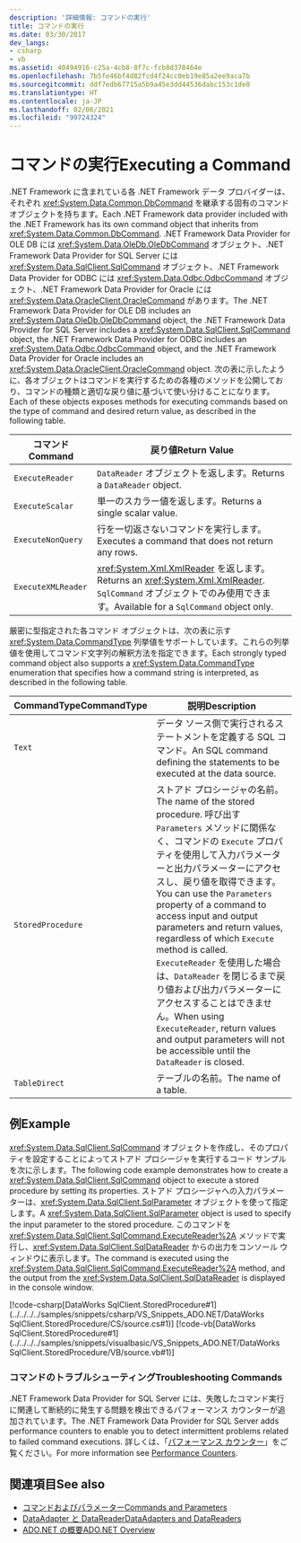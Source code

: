 ```yaml
---
description: '詳細情報: コマンドの実行'
title: コマンドの実行
ms.date: 03/30/2017
dev_langs:
- csharp
- vb
ms.assetid: 40494916-c25a-4cb8-8f7c-fcb8d378464e
ms.openlocfilehash: 7b5fe46bf4d82fcd4f24cc0eb19e85a2ee9aca7b
ms.sourcegitcommit: ddf7edb67715a5b9a45e3dd44536dabc153c1de0
ms.translationtype: HT
ms.contentlocale: ja-JP
ms.lasthandoff: 02/06/2021
ms.locfileid: "99724324"
---
```

# <a name="executing-a-command"></a><span data-ttu-id="5c0ca-103">コマンドの実行</span><span class="sxs-lookup"><span data-stu-id="5c0ca-103">Executing a Command</span></span>

<span data-ttu-id="5c0ca-104">.NET Framework に含まれている各 .NET Framework データ プロバイダーは、それぞれ <xref:System.Data.Common.DbCommand> を継承する固有のコマンド オブジェクトを持ちます。</span><span class="sxs-lookup"><span data-stu-id="5c0ca-104">Each .NET Framework data provider included with the .NET Framework has its own command object that inherits from <xref:System.Data.Common.DbCommand>.</span></span> <span data-ttu-id="5c0ca-105">.NET Framework Data Provider for OLE DB には <xref:System.Data.OleDb.OleDbCommand> オブジェクト、.NET Framework Data Provider for SQL Server には <xref:System.Data.SqlClient.SqlCommand> オブジェクト、.NET Framework Data Provider for ODBC には <xref:System.Data.Odbc.OdbcCommand> オブジェクト、.NET Framework Data Provider for Oracle には <xref:System.Data.OracleClient.OracleCommand> があります。</span><span class="sxs-lookup"><span data-stu-id="5c0ca-105">The .NET Framework Data Provider for OLE DB includes an <xref:System.Data.OleDb.OleDbCommand> object, the .NET Framework Data Provider for SQL Server includes a <xref:System.Data.SqlClient.SqlCommand> object, the .NET Framework Data Provider for ODBC includes an <xref:System.Data.Odbc.OdbcCommand> object, and the .NET Framework Data Provider for Oracle includes an <xref:System.Data.OracleClient.OracleCommand> object.</span></span> <span data-ttu-id="5c0ca-106">次の表に示したように、各オブジェクトはコマンドを実行するための各種のメソッドを公開しており、コマンドの種類と適切な戻り値に基づいて使い分けることになります。</span><span class="sxs-lookup"><span data-stu-id="5c0ca-106">Each of these objects exposes methods for executing commands based on the type of command and desired return value, as described in the following table.</span></span>  
  
|<span data-ttu-id="5c0ca-107">コマンド</span><span class="sxs-lookup"><span data-stu-id="5c0ca-107">Command</span></span>|<span data-ttu-id="5c0ca-108">戻り値</span><span class="sxs-lookup"><span data-stu-id="5c0ca-108">Return Value</span></span>|  
|-------------|------------------|  
|`ExecuteReader`|<span data-ttu-id="5c0ca-109">`DataReader` オブジェクトを返します。</span><span class="sxs-lookup"><span data-stu-id="5c0ca-109">Returns a `DataReader` object.</span></span>|  
|`ExecuteScalar`|<span data-ttu-id="5c0ca-110">単一のスカラー値を返します。</span><span class="sxs-lookup"><span data-stu-id="5c0ca-110">Returns a single scalar value.</span></span>|  
|`ExecuteNonQuery`|<span data-ttu-id="5c0ca-111">行を一切返さないコマンドを実行します。</span><span class="sxs-lookup"><span data-stu-id="5c0ca-111">Executes a command that does not return any rows.</span></span>|  
|`ExecuteXMLReader`|<span data-ttu-id="5c0ca-112"><xref:System.Xml.XmlReader> を返します。</span><span class="sxs-lookup"><span data-stu-id="5c0ca-112">Returns an <xref:System.Xml.XmlReader>.</span></span> <span data-ttu-id="5c0ca-113">`SqlCommand` オブジェクトでのみ使用できます。</span><span class="sxs-lookup"><span data-stu-id="5c0ca-113">Available for a `SqlCommand` object only.</span></span>|  
  
 <span data-ttu-id="5c0ca-114">厳密に型指定された各コマンド オブジェクトは、次の表に示す <xref:System.Data.CommandType> 列挙値をサポートしています。これらの列挙値を使用してコマンド文字列の解釈方法を指定できます。</span><span class="sxs-lookup"><span data-stu-id="5c0ca-114">Each strongly typed command object also supports a <xref:System.Data.CommandType> enumeration that specifies how a command string is interpreted, as described in the following table.</span></span>  
  
|<span data-ttu-id="5c0ca-115">CommandType</span><span class="sxs-lookup"><span data-stu-id="5c0ca-115">CommandType</span></span>|<span data-ttu-id="5c0ca-116">説明</span><span class="sxs-lookup"><span data-stu-id="5c0ca-116">Description</span></span>|  
|-----------------|-----------------|  
|`Text`|<span data-ttu-id="5c0ca-117">データ ソース側で実行されるステートメントを定義する SQL コマンド。</span><span class="sxs-lookup"><span data-stu-id="5c0ca-117">An SQL command defining the statements to be executed at the data source.</span></span>|  
|`StoredProcedure`|<span data-ttu-id="5c0ca-118">ストアド プロシージャの名前。</span><span class="sxs-lookup"><span data-stu-id="5c0ca-118">The name of the stored procedure.</span></span> <span data-ttu-id="5c0ca-119">呼び出す `Parameters` メソッドに関係なく、コマンドの `Execute` プロパティを使用して入力パラメーターと出力パラメーターにアクセスし、戻り値を取得できます。</span><span class="sxs-lookup"><span data-stu-id="5c0ca-119">You can use the `Parameters` property of a command to access input and output parameters and return values, regardless of which `Execute` method is called.</span></span> <span data-ttu-id="5c0ca-120">`ExecuteReader` を使用した場合は、`DataReader` を閉じるまで戻り値および出力パラメーターにアクセスすることはできません。</span><span class="sxs-lookup"><span data-stu-id="5c0ca-120">When using `ExecuteReader`, return values and output parameters will not be accessible until the `DataReader` is closed.</span></span>|  
|`TableDirect`|<span data-ttu-id="5c0ca-121">テーブルの名前。</span><span class="sxs-lookup"><span data-stu-id="5c0ca-121">The name of a table.</span></span>|  
  
## <a name="example"></a><span data-ttu-id="5c0ca-122">例</span><span class="sxs-lookup"><span data-stu-id="5c0ca-122">Example</span></span>  

 <span data-ttu-id="5c0ca-123"><xref:System.Data.SqlClient.SqlCommand> オブジェクトを作成し、そのプロパティを設定することによってストアド プロシージャを実行するコード サンプルを次に示します。</span><span class="sxs-lookup"><span data-stu-id="5c0ca-123">The following code example demonstrates how to create a <xref:System.Data.SqlClient.SqlCommand> object to execute a stored procedure by setting its properties.</span></span> <span data-ttu-id="5c0ca-124">ストアド プロシージャへの入力パラメーターは、<xref:System.Data.SqlClient.SqlParameter> オブジェクトを使って指定します。</span><span class="sxs-lookup"><span data-stu-id="5c0ca-124">A <xref:System.Data.SqlClient.SqlParameter> object is used to specify the input parameter to the stored procedure.</span></span> <span data-ttu-id="5c0ca-125">このコマンドを <xref:System.Data.SqlClient.SqlCommand.ExecuteReader%2A> メソッドで実行し、<xref:System.Data.SqlClient.SqlDataReader> からの出力をコンソール ウィンドウに表示します。</span><span class="sxs-lookup"><span data-stu-id="5c0ca-125">The command is executed using the <xref:System.Data.SqlClient.SqlCommand.ExecuteReader%2A> method, and the output from the <xref:System.Data.SqlClient.SqlDataReader> is displayed in the console window.</span></span>  
  
 [!code-csharp[DataWorks SqlClient.StoredProcedure#1](../../../../samples/snippets/csharp/VS_Snippets_ADO.NET/DataWorks SqlClient.StoredProcedure/CS/source.cs#1)]
 [!code-vb[DataWorks SqlClient.StoredProcedure#1](../../../../samples/snippets/visualbasic/VS_Snippets_ADO.NET/DataWorks SqlClient.StoredProcedure/VB/source.vb#1)]  
  
### <a name="troubleshooting-commands"></a><span data-ttu-id="5c0ca-126">コマンドのトラブルシューティング</span><span class="sxs-lookup"><span data-stu-id="5c0ca-126">Troubleshooting Commands</span></span>  

 <span data-ttu-id="5c0ca-127">.NET Framework Data Provider for SQL Server には、失敗したコマンド実行に関連して断続的に発生する問題を検出できるパフォーマンス カウンターが追加されています。</span><span class="sxs-lookup"><span data-stu-id="5c0ca-127">The .NET Framework Data Provider for SQL Server adds performance counters to enable you to detect intermittent problems related to failed command executions.</span></span> <span data-ttu-id="5c0ca-128">詳しくは、「[パフォーマンス カウンター](performance-counters.md)」をご覧ください。</span><span class="sxs-lookup"><span data-stu-id="5c0ca-128">For more information see [Performance Counters](performance-counters.md).</span></span>  
  
## <a name="see-also"></a><span data-ttu-id="5c0ca-129">関連項目</span><span class="sxs-lookup"><span data-stu-id="5c0ca-129">See also</span></span>

- [<span data-ttu-id="5c0ca-130">コマンドおよびパラメーター</span><span class="sxs-lookup"><span data-stu-id="5c0ca-130">Commands and Parameters</span></span>](commands-and-parameters.md)
- [<span data-ttu-id="5c0ca-131">DataAdapter と DataReader</span><span class="sxs-lookup"><span data-stu-id="5c0ca-131">DataAdapters and DataReaders</span></span>](dataadapters-and-datareaders.md)
- [<span data-ttu-id="5c0ca-132">ADO.NET の概要</span><span class="sxs-lookup"><span data-stu-id="5c0ca-132">ADO.NET Overview</span></span>](ado-net-overview.md)
